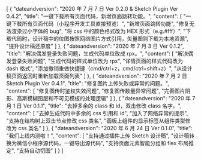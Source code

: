 [
  {
    "dateandversion": "2020 年 7 月 7 日 Ver 0.2.0 & Sketch Plugin Ver 0.4.2",
    "title": "一键下载所有页面代码，新增页面跳转功能。",
    "content": [
      "一键下载所有页面代码（小程序开发工具直接预览）",
      "新增页面跳转功能",
      "修复无法渲染过小字体的 bug",
      "将 css 中的颜色格式改为 HEX 形式（e.g.#fff）",
      "下载代码时，设计稿中的位图按照网络图片方式引用，矢量图则下载为本地资源",
      "提升设计稿还原度"
    ]
  },
  {
    "dateandversion": "2020 年 7 月 3 日 Ver 0.1.2",
    "title": "解决偶发登录失败问题，生成代码单位改成 rpx。",
    "content": [
      "解决偶发登录失败问题",
      "生成代码的样式单位改为 rpx",
      "详情页面的样式代码改为 dash 格式",
      "添加撤销重做快捷键（cmd/ctrl+z，cmd/ctrl+shift+z）",
      "从设计稿页面返回时重新加载页面列表"
    ]
  },
  {
    "dateandversion": "2020 年 7 月 2 日 Sketch Plugin Ver 0.4.1",
    "title": "修复图片上传失败或异常的问题。",
    "content": [
      "修复图传时鉴权失效问题",
      "修复图传数量异常问题",
      "完善图片阴影、高斯模糊图层和不可见模板的处理逻辑"
    ]
  },
  {
    "dateandversion": "2020 年 7 月 1 日 Ver 0.1.1",
    "title": "去掉多余的 class 和 id，双击修改 class 名字。",
    "content": [
      "去掉生成代码中多余的 css 引用和 id",
      "加入了网络异常的提示",
      "支持在结构树上双击节点修改 css 类名",
      "画板上组件的显示标签从组件类型修改为 css 类名"
    ]
  },
  {
    "dateandversion": "2020 年 6 月 24 日 Ver 0.1.0",
    "title": "我们上线内测啦！",
    "content": [
      "支持通过插件上传 Sketch 设计稿",
      "设计稿转换为微信小程序源代码，一键导出源代码",
      "支持页面元素智能分组和 flex 布局推定",
      "支持自动切图"
    ]
  }
]
